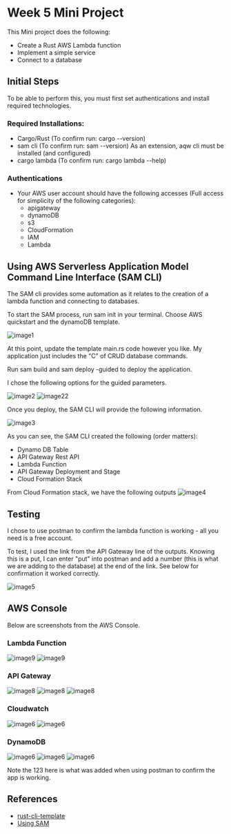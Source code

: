 # Week 5 Mini Project

This Mini project does the following: 
* Create a Rust AWS Lambda function
* Implement a simple service
* Connect to a database

## Initial Steps

To be able to perform this, you must first set authentications and install required technologies.

### Required Installations: 
* Cargo/Rust (To confirm run: cargo --version)
* sam cli (To confirm run: sam --version)
    As an extension, aqw cli must be installed (and configured)
* cargo lambda (To confirm run: cargo lambda --help)

### Authentications
* Your AWS user account should have the following accesses (Full access for simplicity of the following categories):
    - apigateway
    - dynamoDB
    - s3
    - CloudFormation
    - IAM
    - Lambda

## Using AWS Serverless Application Model Command Line Interface (SAM CLI)
The SAM cli provides some automation as it relates to the creation of a lambda function and connecting to databases.

To start the SAM process, run sam init in your terminal.
Choose AWS quickstart and the dynamoDB template. 

![image1](img/saminit.png)

At this point, update the template main.rs code however you like. My application just includes the "C" of CRUD database commands.

Run sam build and sam deploy -guided to deploy the application.

I chose the following options for the guided parameters.

![image2](img/guided.png)
![image22](img/generated.png)

Once you deploy, the SAM CLI will provide the following information.

![image3](img/deployed2.png)

As you can see, the SAM CLI created the following (order matters): 
* Dynamo DB Table
* API Gateway Rest API
* Lambda Function
* API Gateway Deployment and Stage
* Cloud Formation Stack

From Cloud Formation stack, we have the following outputs 
![image4](img/outputs.png)

## Testing
I chose to use postman to confirm the lambda function is working - all you need is a free account.

To test, I used the link from the API Gateway line of the outputs. Knowing this is a put, I can enter "put" into postman and add a number (this is what we are adding to the database) at the end of the link. See below for confirmation it worked correctly.

![image5](img/postman.png)

## AWS Console

Below are screenshots from the AWS Console.

### Lambda Function
![image9](img/lambda1.png)
![image9](img/lambdatrigger.png)

### API Gateway
![image8](img/restapi.png)
![image8](img/restapi1.png)
![image8](img/restapi2.png)

### Cloudwatch
![image6](img/cloudwatch1.png)
![image6](img/cloudwatchlog.png)

### DynamoDB

![image6](img/dynamodb1.png)
![image6](img/dynamodb2.png)
![image6](img/dynamodb3.png)

Note the 123 here is what was added when using postman to confirm the app is working.

## References
* [rust-cli-template](https://docs.aws.amazon.com/serverless-application-model/latest/developerguide/sam-specification.html)
* [Using SAM](https://github.com/kbknapp/rust-cli-template)
